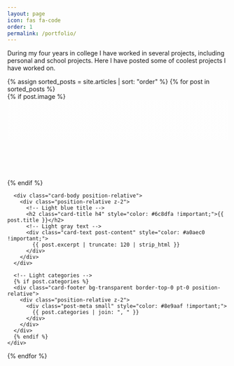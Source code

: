 ```yaml
---
layout: page
icon: fas fa-code
order: 1
permalink: /portfolio/
---
```

During my four years in college I have worked in several projects, including personal and school projects. Here I have posted some of coolest projects I have worked on.

<div class="card-list">
{% assign sorted_posts = site.articles | sort: "order" %}
  {% for post in sorted_posts %}
    <div class="card post-preview mb-4 bg-transparent position-relative border-light">
      <!-- Clickable overlay -->
      <a href="{{ post.url | relative_url }}"
        style="position: absolute; 
        top: 0; 
        left: 0; 
        right: 0; 
        bottom: 0; 
        z-index: 1;
        pointer-events: auto;"></a>
      <!-- Light image overlay -->
      {% if post.image %}
      <div class="card-img-top bg-white bg-opacity-10" 
           style="height: 180px; 
                  background: linear-gradient(rgba(255,255,255,0.3), rgba(255,255,255,0.2)), 
                             url('{{ post.image | relative_url }}') center/cover;">
      </div>
      {% endif %}
      
      <div class="card-body position-relative">
        <div class="position-relative z-2">
          <!-- Light blue title -->
          <h2 class="card-title h4" style="color: #6c8dfa !important;">{{ post.title }}</h2>
          <!-- Light gray text -->
          <div class="card-text post-content" style="color: #a0aec0 !important;">
            {{ post.excerpt | truncate: 120 | strip_html }}
          </div>
        </div>
      </div>
      
      <!-- Light categories -->
      {% if post.categories %}
      <div class="card-footer bg-transparent border-top-0 pt-0 position-relative">
        <div class="position-relative z-2">
          <div class="post-meta small" style="color: #8e9aaf !important;">
            {{ post.categories | join: ", " }}
          </div>
        </div>
      </div>
      {% endif %}
    </div>
  {% endfor %}
</div>

